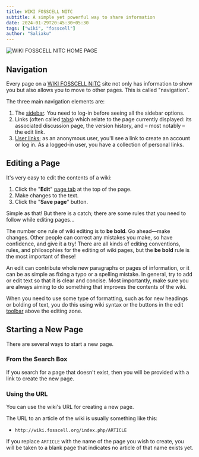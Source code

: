 ```yaml
---
title: WIKI FOSSCELL NITC
subtitle: A simple yet powerful way to share information
date: 2024-01-29T20:45:30+05:30
tags: ["wiki", "fosscell"]
author: "Saliaku"
---
```

![WIKI FOSSCELL NITC HOME PAGE](/wiki-fosscell/wiki-fosscell.png)

## **Navigation**
Every page on a [WIKI FOSSCELL NITC](Main%20Page) site not only has information to show you but also allows you to move to other pages. This is called "navigation".

The three main navigation elements are:

1. The [sidebar](mediawikiwiki:Help:Navigation#Sidebar). You need to log-in before seeing all the sidebar options.
2. Links (often called [tabs](mediawikiwiki:Help:Navigation#Page_tabs)) which relate to the page currently displayed: its associated discussion page, the version history, and – most notably – the edit link.
3. [User links](mediawikiwiki:Help:Navigation#User_links); as an anonymous user, you'll see a link to create an account or log in. As a logged-in user, you have a collection of personal links.

## **Editing a Page**
It's very easy to edit the contents of a wiki:

1. Click the "**Edit**" [page tab](mediawikiwiki:Help:Navigation#page-tabs) at the top of the page.
2. Make changes to the text.
3. Click the "**Save page**" button.

Simple as that! But there is a catch; there are some rules that you need to follow while editing pages...

The number one rule of wiki editing is to **be bold**. Go ahead—make changes. Other people can correct any mistakes you make, so have confidence, and give it a try! There are all kinds of editing conventions, rules, and philosophies for the editing of wiki pages, but the **be bold** rule is the most important of these!

An edit can contribute whole new paragraphs or pages of information, or it can be as simple as fixing a typo or a spelling mistake. In general, try to add or edit text so that it is clear and concise. Most importantly, make sure you are always aiming to do something that improves the contents of the wiki.

When you need to use some type of formatting, such as for new headings or bolding of text, you do this using wiki syntax or the buttons in the edit [toolbar](metawikimedia:Help:Edit_toolbar) above the editing zone.

## **Starting a New Page**
There are several ways to start a new page.

### **From the Search Box**
If you search for a page that doesn't exist, then you will be provided with a link to create the new page.

### **Using the URL**
You can use the wiki's URL for creating a new page.

The URL to an article of the wiki is usually something like this:

- `http://wiki.fosscell.org/index.php/ARTICLE`

If you replace `ARTICLE` with the name of the page you wish to create, you will be taken to a blank page that indicates no article of that name exists yet.

